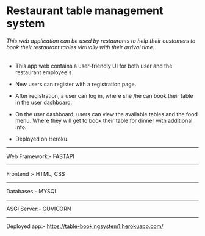 # Restaurant table management system
###### This web application can be used by restaurants to help their customers to book their restaurant tables virtually with their arrival time. 

- This app web contains a user-friendly UI for both user and the restaurant employee's
- New users can register with a registration page.
- After registration, a user can log in, where she /he can book their table in the user dashboard.
- On the user dashboard, users can view the available tables and the food menu.  Where they will get to book their table for dinner with additional info.

- Deployed on Heroku.
***
Web Framework:- FASTAPI
***
Frontend :- HTML, CSS
***
Databases:- MYSQL
***
ASGI Server:- GUVICORN 
***
Deployed app:- https://table-bookingsystem1.herokuapp.com/


